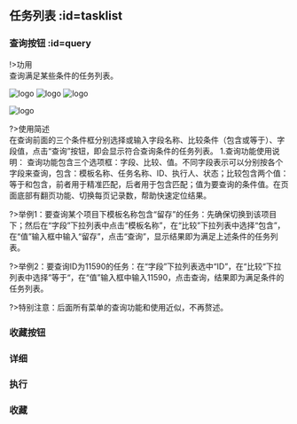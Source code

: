 
## 任务列表  :id=tasklist
### 查询按钮  :id=query
!>功用	
查询满足某些条件的任务列表。	

![logo](https://docsify.js.org/_media/icon.svg ':size=WIDTHxHEIGHT')
![logo](https://docsify.js.org/_media/icon.svg ':size=50x100')
![logo](/Users/guohua.yan/Desktop/light.jpg ':size=100')

<!-- 支持按百分比缩放 -->

![logo](https://docsify.js.org/_media/icon.svg ':size=10%')


?>使用简述	
在查询前面的三个条件框分别选择或输入字段名称、比较条件（包含或等于）、字段值，点击“查询”按钮，即会显示符合查询条件的任务列表。
1.查询功能使用说明：
查询功能包含三个选项框：字段、比较、值。不同字段表示可以分别按各个字段来查询，包含：模板名称、任务名称、ID、执行人、状态；比较包含两个值：等于和包含，前者用于精准匹配，后者用于包含匹配；值为要查询的条件值。在页面底部有翻页功能、切换每页记录数，帮助快速定位结果。

?>举例1：要查询某个项目下模板名称包含“留存”的任务：先确保切换到该项目下；然后在“字段”下拉列表中点击“模板名称”，在“比较”下拉列表中选择“包含”，在“值”输入框中输入“留存”，点击“查询”，显示结果即为满足上述条件的任务列表。

?>举例2：要查询ID为11590的任务：在“字段”下拉列表选中“ID”，在“比较“下拉列表中选择”等于“，在“值”输入框中输入11590，点击查询，结果即为满足条件的任务列表。

?>特别注意：后面所有菜单的查询功能和使用近似，不再赘述。

### 收藏按钮

### 详细

### 执行

### 收藏
